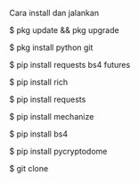 Cara install dan jalankan

$ pkg update && pkg upgrade

$ pkg install python git

$ pip install requests bs4 futures

$ pip install rich

$ pip install requests

$ pip install mechanize

$ pip install bs4

$ pip install pycryptodome

$ git clone 
